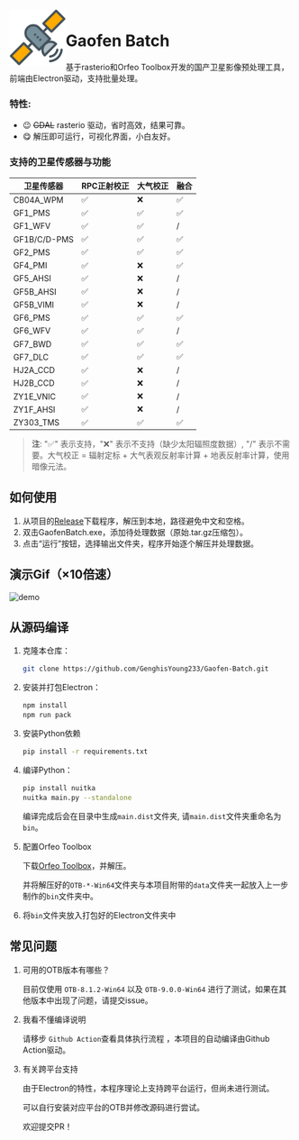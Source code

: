<img src="https://raw.githubusercontent.com/GenghisYoung233/Gaofen-Batch/main/assets/app_icon.png" alt="logo" align="left" height="100"/>

# Gaofen Batch

基于rasterio和Orfeo Toolbox开发的国产卫星影像预处理工具，前端由Electron驱动，支持批量处理。

### 特性:
- 😉 ~~GDAL~~ rasterio 驱动，省时高效，结果可靠。
- 😋 解压即可运行，可视化界面，小白友好。

### 支持的卫星传感器与功能

| 卫星传感器 | RPC正射校正 | 大气校正 | 融合 |
|------------|--------------|----------|------|
| CB04A_WPM | ✅ | ❌ | ✅ |
| GF1_PMS | ✅ | ✅ | ✅ |
| GF1_WFV | ✅ | ✅ | / |
| GF1B/C/D-PMS | ✅ | ✅ | ✅ |
| GF2_PMS | ✅ | ✅ | ✅ |
| GF4_PMI | ✅ | ❌ | ✅ |
| GF5_AHSI | ✅ | ❌ | / |
| GF5B_AHSI | ✅ | ❌ | / |
| GF5B_VIMI | ✅ | ❌ | / |
| GF6_PMS | ✅ | ✅ | ✅ |
| GF6_WFV | ✅ | ✅ | / |
| GF7_BWD | ✅ | ✅ | ✅ |
| GF7_DLC | ✅ | ✅ | ✅ |
| HJ2A_CCD | ✅ | ❌ | / |
| HJ2B_CCD | ✅ | ❌ | / |
| ZY1E_VNIC | ✅ | ❌ | / |
| ZY1F_AHSI | ✅ | ❌ | / |
| ZY303_TMS | ✅ | ✅ | ✅ |

> **注**: "✅" 表示支持，"❌" 表示不支持（缺少太阳辐照度数据）, "/" 表示不需要。大气校正 = 辐射定标 + 大气表观反射率计算 + 地表反射率计算，使用暗像元法。

## 如何使用

1. 从项目的[Release](https://github.com/GenghisYoung233/Gaofen-Batch/releases)下载程序，解压到本地，路径避免中文和空格。
2. 双击GaofenBatch.exe，添加待处理数据（原始.tar.gz压缩包）。
3. 点击“运行”按钮，选择输出文件夹，程序开始逐个解压并处理数据。

## 演示Gif（×10倍速）

<img src="/assets/GaofenBatch.gif" alt="demo" width="500"/>

## 从源码编译

1. 克隆本仓库：
    ```bash
    git clone https://github.com/GenghisYoung233/Gaofen-Batch.git
    ```

2. 安装并打包Electron：
    ```bash
    npm install
    npm run pack
    ```

3. 安装Python依赖

    ```bash
    pip install -r requirements.txt
    ```

4. 编译Python：

    ```bash
    pip install nuitka
    nuitka main.py --standalone
    ```

    编译完成后会在目录中生成`main.dist`文件夹, 请`main.dist`文件夹重命名为`bin`。

5. 配置Orfeo Toolbox

    下载[Orfeo Toolbox](https://www.orfeo-toolbox.org/download/)，并解压。

    并将解压好的`OTB-*-Win64`文件夹与本项目附带的`data`文件夹一起放入上一步制作的`bin`文件夹中。

6. 将`bin`文件夹放入打包好的Electron文件夹中

## 常见问题

1. 可用的OTB版本有哪些？

    目前仅使用 `OTB-8.1.2-Win64` 以及 `OTB-9.0.0-Win64` 进行了测试，如果在其他版本中出现了问题，请提交issue。

2. 我看不懂编译说明

    请移步 `Github Action`查看具体执行流程 ，本项目的自动编译由Github Action驱动。

3. 有关跨平台支持

    由于Electron的特性，本程序理论上支持跨平台运行，但尚未进行测试。

    可以自行安装对应平台的OTB并修改源码进行尝试。

    欢迎提交PR！
